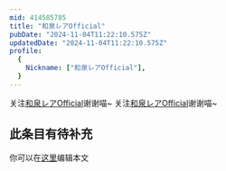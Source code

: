 ```yaml
---
mid: 414585785
title: "和泉レアOfficial"
pubDate: "2024-11-04T11:22:10.575Z"
updatedDate: "2024-11-04T11:22:10.575Z"
profile:
  {
    Nickname: ["和泉レアOfficial"],
  }
---
```


关注[和泉レアOfficial](https://space.bilibili.com/414585785)谢谢喵~ 关注[和泉レアOfficial](https://space.bilibili.com/414585785)谢谢喵~

## 此条目有待补充
你可以在[这里](https://github.com/Yuhanawa/VTuber.ICU-Content/edit/master/v/和泉レアOfficial/index.md)编辑本文
